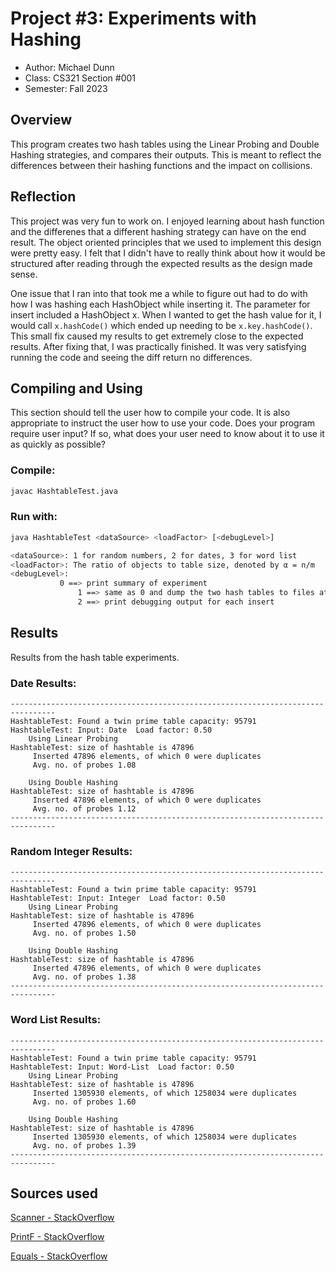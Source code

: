 # Project #3: Experiments with Hashing

* Author: Michael Dunn
* Class: CS321 Section #001
* Semester: Fall 2023

## Overview

This program creates two hash tables using the Linear Probing and Double Hashing strategies,
and compares their outputs. This is meant to reflect the differences between their hashing
functions and the impact on collisions. 

## Reflection

This project was very fun to work on. I enjoyed learning about hash function and the differenes
that a different hashing strategy can have on the end result. The object oriented principles
that we used to implement this design were pretty easy. I felt that I didn't have to really
think about how it would be structured after reading through the expected results as the 
design made sense.

One issue that I ran into that took me a while to figure out had to do with how I was hashing
each HashObject while inserting it. The parameter for insert included a HashObject x. When I
wanted to get the hash value for it, I would call `x.hashCode()` which ended up needing to be
`x.key.hashCode()`. This small fix caused my results to get extremely close to the expected
results. After fixing that, I was practically finished. It was very satisfying running the code
and seeing the diff return no differences.

## Compiling and Using

This section should tell the user how to compile your code.  It is
also appropriate to instruct the user how to use your code. Does your
program require user input? If so, what does your user need to know
about it to use it as quickly as possible?

### Compile:
```bash
javac HashtableTest.java
```

### Run with:
```bash
java HashtableTest <dataSource> <loadFactor> [<debugLevel>]

<dataSource>: 1 for random numbers, 2 for dates, 3 for word list
<loadFactor>: The ratio of objects to table size, denoted by α = n/m
<debugLevel>: 
           0 ==> print summary of experiment
               1 ==> same as 0 and dump the two hash tables to files at end
               2 ==> print debugging output for each insert
```

## Results

Results from the hash table experiments.

### Date Results:
```text
--------------------------------------------------------------------------------
HashtableTest: Found a twin prime table capacity: 95791
HashtableTest: Input: Date  Load factor: 0.50
	Using Linear Probing
HashtableTest: size of hashtable is 47896
	 Inserted 47896 elements, of which 0 were duplicates
	 Avg. no. of probes 1.08

	Using Double Hashing
HashtableTest: size of hashtable is 47896
	 Inserted 47896 elements, of which 0 were duplicates
	 Avg. no. of probes 1.12
--------------------------------------------------------------------------------
```

### Random Integer Results:
```text
--------------------------------------------------------------------------------
HashtableTest: Found a twin prime table capacity: 95791
HashtableTest: Input: Integer  Load factor: 0.50
	Using Linear Probing
HashtableTest: size of hashtable is 47896
	 Inserted 47896 elements, of which 0 were duplicates
	 Avg. no. of probes 1.50

	Using Double Hashing
HashtableTest: size of hashtable is 47896
	 Inserted 47896 elements, of which 0 were duplicates
	 Avg. no. of probes 1.38
--------------------------------------------------------------------------------
```

### Word List Results:
```text
--------------------------------------------------------------------------------
HashtableTest: Found a twin prime table capacity: 95791
HashtableTest: Input: Word-List  Load factor: 0.50
	Using Linear Probing
HashtableTest: size of hashtable is 47896
	 Inserted 1305930 elements, of which 1258034 were duplicates
	 Avg. no. of probes 1.60

	Using Double Hashing
HashtableTest: size of hashtable is 47896
	 Inserted 1305930 elements, of which 1258034 were duplicates
	 Avg. no. of probes 1.39
--------------------------------------------------------------------------------
```

## Sources used

[Scanner - StackOverflow](https://stackoverflow.com/questions/53745339/is-there-a-need-to-close-resource-if-we-use-try-with-resource)

[PrintF - StackOverflow](https://stackoverflow.com/questions/3853185/double-formatting-question-for-printf-in-java)

[Equals - StackOverflow](https://stackoverflow.com/questions/364454/findbugs-warning-equals-method-should-not-assume-anything-about-the-type-of-its)